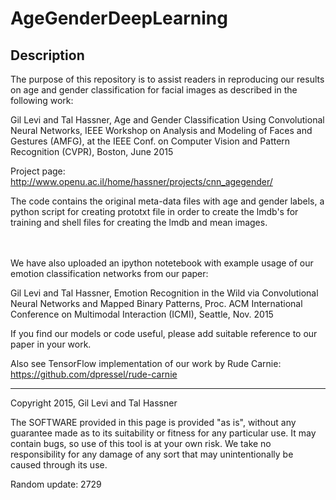 # AgeGenderDeepLearning

## Description
The purpose of this repository is to assist readers in reproducing our results on age and gender classification for facial images as described in the following work:

Gil Levi and Tal Hassner, Age and Gender Classification Using Convolutional Neural Networks, IEEE Workshop on Analysis and Modeling of Faces and Gestures (AMFG), at the IEEE Conf. on Computer Vision and Pattern Recognition (CVPR), Boston, June 2015

Project page: http://www.openu.ac.il/home/hassner/projects/cnn_agegender/

The code contains the original meta-data files with age and gender labels, a python script for creating prototxt file in order to create the lmdb's for training and shell files for creating the lmdb and mean images. 

<br><br>
We have also uploaded an ipython notetebook with example usage of our emotion classification networks from our paper: 

Gil Levi and Tal Hassner, Emotion Recognition in the Wild via Convolutional Neural Networks and Mapped Binary Patterns, Proc. ACM International Conference on Multimodal Interaction (ICMI), Seattle, Nov. 2015

If you find our models or code useful, please add suitable reference to our paper in your work.

Also see TensorFlow implementation of our work by Rude Carnie: https://github.com/dpressel/rude-carnie 


---
Copyright 2015, Gil Levi and Tal Hassner 

The SOFTWARE provided in this page is provided "as is", without any guarantee made as to its suitability or fitness for any particular use. It may contain bugs, so use of this tool is at your own risk. We take no responsibility for any damage of any sort that may unintentionally be caused through its use. 

Random update: 2729
